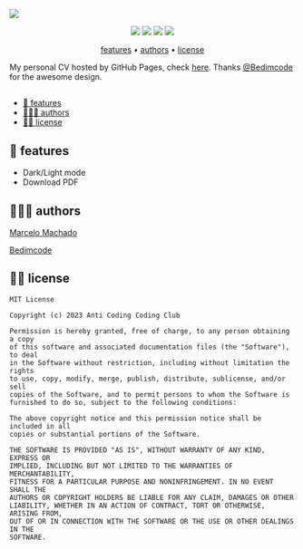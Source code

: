 ![](assets/header.jpg)

<p align="center">
  <img src="https://shields.io/badge/HTML-5-E34F26?logo=html5&style=flat">
  <img src="https://shields.io/badge/CSS-3-1572B6?logo=CSS3&style=flat">
  <img src="https://shields.io/badge/JavaScript-ES6-F7DF1E?logo=javascript&style=flat">
  <img src="https://shields.io/badge/GitHub-Pages-181717?logo=github&style=flat">
</p>


<p align="center">
    <a href="#-features">features</a>
    • <a href="#-authors">authors</a>
    • <a href="#-license">license</a>
</p>


My personal CV hosted by GitHub Pages, check [here](https://mmaachado.github.io/personal_resume/index.html). Thanks [@Bedimcode](https://github.com/bedimcode) for the awesome design.

##
- [🌟 features](#-features)
- [👨🏻‍💻 authors](#-authors)
- [👮🏻 license](#-license)



## 🌟 features

* Dark/Light mode
* Download PDF

## 👨🏻‍💻 authors
[Marcelo Machado](https://www.linkedin.com/in/marcelo-machado/)

[Bedimcode](https://github.com/bedimcode)

## 👮🏻 license
```
MIT License

Copyright (c) 2023 Anti Coding Coding Club

Permission is hereby granted, free of charge, to any person obtaining a copy
of this software and associated documentation files (the "Software"), to deal
in the Software without restriction, including without limitation the rights
to use, copy, modify, merge, publish, distribute, sublicense, and/or sell
copies of the Software, and to permit persons to whom the Software is
furnished to do so, subject to the following conditions:

The above copyright notice and this permission notice shall be included in all
copies or substantial portions of the Software.

THE SOFTWARE IS PROVIDED "AS IS", WITHOUT WARRANTY OF ANY KIND, EXPRESS OR
IMPLIED, INCLUDING BUT NOT LIMITED TO THE WARRANTIES OF MERCHANTABILITY,
FITNESS FOR A PARTICULAR PURPOSE AND NONINFRINGEMENT. IN NO EVENT SHALL THE
AUTHORS OR COPYRIGHT HOLDERS BE LIABLE FOR ANY CLAIM, DAMAGES OR OTHER
LIABILITY, WHETHER IN AN ACTION OF CONTRACT, TORT OR OTHERWISE, ARISING FROM,
OUT OF OR IN CONNECTION WITH THE SOFTWARE OR THE USE OR OTHER DEALINGS IN THE
SOFTWARE.

```
